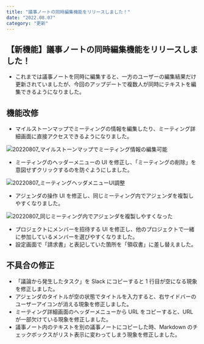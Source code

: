 ```yaml
---
title: "議事ノートの同時編集機能をリリースしました！"
date: "2022.08.07"
category: "更新"
---
```


## 【新機能】議事ノートの同時編集機能をリリースしました！

- これまでは議事ノートを同時に編集すると、一方のユーザーの編集結果だけ更新されていましたが、今回のアップデートで複数人が同時にテキストを編集できるようになりました。

## 機能改修

- マイルストーンマップでミーティングの情報を編集したり、ミーティング詳細画面に直接アクセスできるようになりました。

![20220807_マイルストーンマップでミーティング情報の編集可能](https://user-images.githubusercontent.com/92074639/183339313-e27ce3fb-b321-4a04-a1d7-212f93036550.png)

- ミーティングのヘッダーメニューの UI を修正し、「ミーティングの削除」を意図せずクリックするのを防ぐようにしました。

![20220807_ミーティングヘッダメニューUI調整](https://user-images.githubusercontent.com/92074639/183339363-379a57f7-5ceb-4305-85d1-8391203c64a0.png)

- アジェンダの操作 UI を修正し、同じミーティング内でアジェンダを複製しやすくなりました。

![20220807_同じミーティング内でアジェンダを複製しやすくなった](https://user-images.githubusercontent.com/92074639/183339439-c4671215-f4ec-4069-bb4b-05db6ff9c462.png)

- プロジェクトにメンバーを招待する UI を修正し、他のプロジェクトで一緒に参加しているメンバーを選びやすくなりました。
- 設定画面で「請求書」と表記していた箇所を「領収書」に差し替えました。

## 不具合の修正

- 「議論から発生したタスク」を Slack にコピーすると 1 行目が空になる現象を修正しました。
- アジェンダのタイトルが空の状態でタイトルを入力すると、右サイドバーのユーザーアイコンが消える現象を修正しました。
- ミーティング詳細画面のヘッダーメニューから URL をコピーすると、URL が一部欠けている現象を修正しました。
- 議事ノート内のテキストを別の議事ノートにコピーした時、Markdown のチェックボックスがリスト表示に変わってしまう現象を修正しました。
